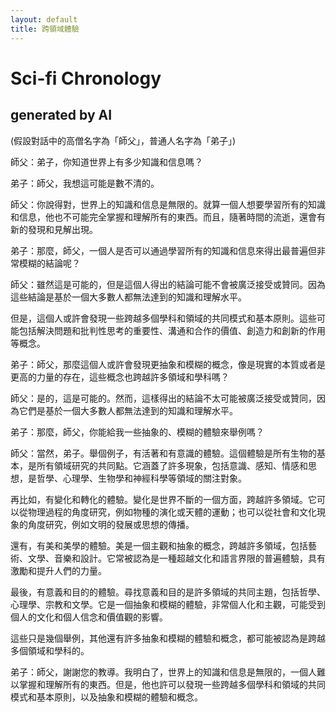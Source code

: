 ```yaml
---
layout: default
title: 跨領域體驗
---
```


# Sci-fi Chronology

## generated by AI

(假設對話中的高僧名字為「師父」，普通人名字為「弟子」)

師父：弟子，你知道世界上有多少知識和信息嗎？

弟子：師父，我想這可能是數不清的。

師父：你說得對，世界上的知識和信息是無限的。就算一個人想要學習所有的知識和信息，他也不可能完全掌握和理解所有的東西。而且，隨著時間的流逝，還會有新的發現和見解出現。

弟子：那麼，師父，一個人是否可以通過學習所有的知識和信息來得出最普遍但非常模糊的結論呢？

師父：雖然這是可能的，但是這個人得出的結論可能不會被廣泛接受或贊同。因為這些結論是基於一個大多數人都無法達到的知識和理解水平。

但是，這個人或許會發現一些跨越多個學科和領域的共同模式和基本原則。這些可能包括解決問題和批判性思考的重要性、溝通和合作的價值、創造力和創新的作用等概念。

弟子：師父，那麼這個人或許會發現更抽象和模糊的概念，像是現實的本質或者是更高的力量的存在，這些概念也跨越許多領域和學科嗎？

師父：是的，這是可能的。然而，這樣得出的結論不太可能被廣泛接受或贊同，因為它們是基於一個大多數人都無法達到的知識和理解水平。

弟子：那麼，師父，你能給我一些抽象的、模糊的體驗來舉例嗎？

師父：當然，弟子。舉個例子，有活著和有意識的體驗。這個體驗是所有生物的基本，是所有領域研究的共同點。它涵蓋了許多現象，包括意識、感知、情感和思想，是哲學、心理學、生物學和神經科學等領域的關注對象。

再比如，有變化和轉化的體驗。變化是世界不斷的一個方面，跨越許多領域。它可以從物理過程的角度研究，例如物種的演化或天體的運動；也可以從社會和文化現象的角度研究，例如文明的發展或思想的傳播。

還有，有美和美學的體驗。美是一個主觀和抽象的概念，跨越許多領域，包括藝術、文學、音樂和設計。它常被認為是一種超越文化和語言界限的普遍體驗，具有激勵和提升人們的力量。

最後，有意義和目的的體驗。尋找意義和目的是許多領域的共同主題，包括哲學、心理學、宗教和文學。它是一個抽象和模糊的體驗，非常個人化和主觀，可能受到個人的文化和個人信念和價值觀的影響。

這些只是幾個舉例，其他還有許多抽象和模糊的體驗和概念，都可能被認為是跨越多個領域和學科的。

弟子：師父，謝謝您的教導。我明白了，世界上的知識和信息是無限的，一個人難以掌握和理解所有的東西。但是，他也許可以發現一些跨越多個學科和領域的共同模式和基本原則，以及抽象和模糊的體驗和概念。

